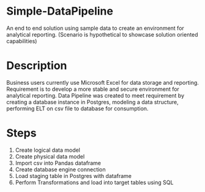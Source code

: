 # Simple-DataPipeline
An end to end solution using sample data to create an environment for analytical reporting. (Scenario is hypothetical to showcase solution oriented capabilities)
# Description 
Business users currently use Microsoft Excel for data storage and reporting. Requirement is to develop a more stable and secure environment for analytical reporting. 
Data Pipeline was created to meet requirement by creating a database instance in Postgres, modeling a data structure, performing ELT on csv file to database for consumption. 
# Steps 
1. Create logical data model
2. Create physical data model
3. Import csv into Pandas dataframe
4. Create database engine connection
5. Load staging table in Postgres with dataframe
6. Perform Transformations and load into target tables using SQL
